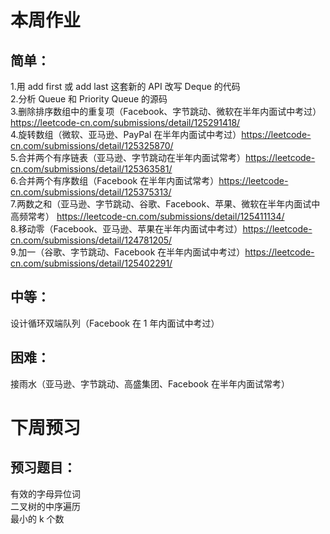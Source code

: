 
# 本周作业
## 简单：  
  1.用 add first 或 add last 这套新的 API 改写 Deque 的代码  
  2.分析 Queue 和 Priority Queue 的源码  
  3.删除排序数组中的重复项（Facebook、字节跳动、微软在半年内面试中考过）https://leetcode-cn.com/submissions/detail/125291418/  
  4.旋转数组（微软、亚马逊、PayPal 在半年内面试中考过）https://leetcode-cn.com/submissions/detail/125325870/  
  5.合并两个有序链表（亚马逊、字节跳动在半年内面试常考）https://leetcode-cn.com/submissions/detail/125363581/  
  6.合并两个有序数组（Facebook 在半年内面试常考）https://leetcode-cn.com/submissions/detail/125375313/  
  7.两数之和（亚马逊、字节跳动、谷歌、Facebook、苹果、微软在半年内面试中高频常考）  https://leetcode-cn.com/submissions/detail/125411134/  
  8.移动零（Facebook、亚马逊、苹果在半年内面试中考过）https://leetcode-cn.com/submissions/detail/124781205/  
  9.加一（谷歌、字节跳动、Facebook 在半年内面试中考过）https://leetcode-cn.com/submissions/detail/125402291/  
## 中等：
设计循环双端队列（Facebook 在 1 年内面试中考过）  
## 困难：  
接雨水（亚马逊、字节跳动、高盛集团、Facebook 在半年内面试常考）  
# 下周预习  
## 预习题目：  
有效的字母异位词  
二叉树的中序遍历  
最小的 k 个数  
